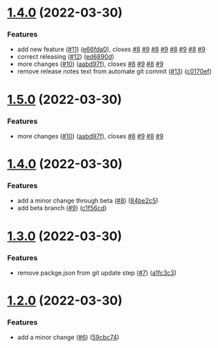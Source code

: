 # [1.4.0](https://github.com/grof/hello-cli/compare/v1.3.0...v1.4.0) (2022-03-30)


### Features

* add new feature ([#11](https://github.com/grof/hello-cli/issues/11)) ([e66fda0](https://github.com/grof/hello-cli/commit/e66fda0c2df4e008cfaa2be68802ef8099803869)), closes [#8](https://github.com/grof/hello-cli/issues/8) [#9](https://github.com/grof/hello-cli/issues/9) [#8](https://github.com/grof/hello-cli/issues/8) [#9](https://github.com/grof/hello-cli/issues/9) [#8](https://github.com/grof/hello-cli/issues/8) [#9](https://github.com/grof/hello-cli/issues/9) [#8](https://github.com/grof/hello-cli/issues/8) [#9](https://github.com/grof/hello-cli/issues/9)
* correct releasing ([#12](https://github.com/grof/hello-cli/issues/12)) ([ed6890d](https://github.com/grof/hello-cli/commit/ed6890df90e70f1e2e3493c3c8ef8dc987a51905))
* more changes ([#10](https://github.com/grof/hello-cli/issues/10)) ([aabd97f](https://github.com/grof/hello-cli/commit/aabd97f26984e6ff0626c82ac89ccecb1630ca7a)), closes [#8](https://github.com/grof/hello-cli/issues/8) [#9](https://github.com/grof/hello-cli/issues/9) [#8](https://github.com/grof/hello-cli/issues/8) [#9](https://github.com/grof/hello-cli/issues/9)
* remove release notes text from automate git commit ([#13](https://github.com/grof/hello-cli/issues/13)) ([c0170ef](https://github.com/grof/hello-cli/commit/c0170efc6e16526e4e699b12f902794f4c6315ac))

# [1.5.0](https://github.com/grof/hello-cli/compare/v1.4.0...v1.5.0) (2022-03-30)


### Features

* more changes ([#10](https://github.com/grof/hello-cli/issues/10)) ([aabd97f](https://github.com/grof/hello-cli/commit/aabd97f26984e6ff0626c82ac89ccecb1630ca7a)), closes [#8](https://github.com/grof/hello-cli/issues/8) [#9](https://github.com/grof/hello-cli/issues/9) [#8](https://github.com/grof/hello-cli/issues/8) [#9](https://github.com/grof/hello-cli/issues/9)

# [1.4.0](https://github.com/grof/hello-cli/compare/v1.3.0...v1.4.0) (2022-03-30)


### Features

* add a minor change through beta ([#8](https://github.com/grof/hello-cli/issues/8)) ([84be2c5](https://github.com/grof/hello-cli/commit/84be2c5668ce7b8aef9cb5c68655fee157ef4ede))
* add beta branch ([#9](https://github.com/grof/hello-cli/issues/9)) ([c1f56cd](https://github.com/grof/hello-cli/commit/c1f56cd996f2bc2a67719412796ba6e91e998dcc))

# [1.3.0](https://github.com/grof/hello-cli/compare/v1.2.0...v1.3.0) (2022-03-30)


### Features

* remove packge.json from git update step ([#7](https://github.com/grof/hello-cli/issues/7)) ([a1fc3c3](https://github.com/grof/hello-cli/commit/a1fc3c36cf45ec3c2ee532eee3e2a213a674d785))

# [1.2.0](https://github.com/grof/hello-cli/compare/v1.1.0...v1.2.0) (2022-03-30)


### Features

* add a minor change ([#6](https://github.com/grof/hello-cli/issues/6)) ([59cbc74](https://github.com/grof/hello-cli/commit/59cbc74ea4bf3b2b2ee2fd4f4ffde9c299f32418))
